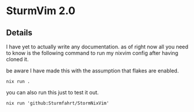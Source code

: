 # SturmVim 2.0

## Details
I have yet to actually write any documentation. as of right now all you need to know is the following command to run my nixvim config after having cloned it.

be aware I have made this with the assumption that flakes are enabled.
```
nix run .
```
you can also run this just to test it out.
```
nix run 'github:Sturmfahrt/StormNixVim'
```
